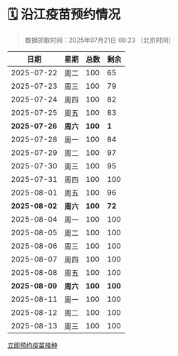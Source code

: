 # 🗓️ 沿江疫苗预约情况

> 数据抓取时间：2025年07月21日 08:23 （北京时间）

| 日期 | 星期 | 总数 | 剩余 |
|------|------|------|------|
| 2025-07-22 | 周二 | 100 | 65 |
| 2025-07-23 | 周三 | 100 | 79 |
| 2025-07-24 | 周四 | 100 | 82 |
| 2025-07-25 | 周五 | 100 | 83 |
| **2025-07-26** | **周六** | **100** | **1** |
| 2025-07-28 | 周一 | 100 | 84 |
| 2025-07-29 | 周二 | 100 | 97 |
| 2025-07-30 | 周三 | 100 | 95 |
| 2025-07-31 | 周四 | 100 | 100 |
| 2025-08-01 | 周五 | 100 | 96 |
| **2025-08-02** | **周六** | **100** | **72** |
| 2025-08-04 | 周一 | 100 | 100 |
| 2025-08-05 | 周二 | 100 | 100 |
| 2025-08-06 | 周三 | 100 | 100 |
| 2025-08-07 | 周四 | 100 | 100 |
| 2025-08-08 | 周五 | 100 | 100 |
| **2025-08-09** | **周六** | **100** | **100** |
| 2025-08-11 | 周一 | 100 | 100 |
| 2025-08-12 | 周二 | 100 | 100 |
| 2025-08-13 | 周三 | 100 | 100 |


<div class="button-container">
<a class="btn" href="http://yfzweb.ishequ.net/#/login" target="_blank">立即预约疫苗接种</a>
</div>
